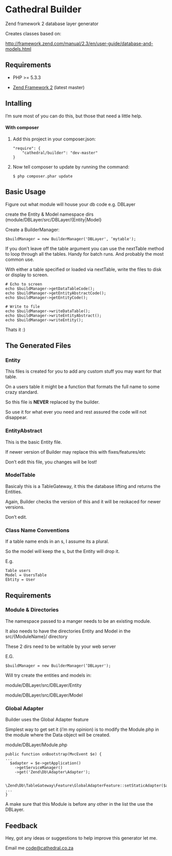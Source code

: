 # Cathedral Builder

Zend framework 2 database layer generator

Creates classes based on:

<http://framework.zend.com/manual/2.3/en/user-guide/database-and-models.html>

## Requirements

-   PHP \>= 5.3.3

-   [Zend Framework 2][] (latest master)

## Intalling

I’m sure most of you can do this, but those that need a little help.

#### With composer

1.  Add this project in your composer.json:

        "require": {
            "cathedral/builder": "dev-master"
        }

2.  Now tell composer to update by running the command:

        $ php composer.phar update

## Basic Usage

Figure out what module will house your db code e.g. DBLayer

create the Entity & Model namespace dirs
(module/DBLayer/src/DBLayer/{Entity|Model}

Create a BuilderManager:

    $buildManager = new BuilderManager('DBLayer', ’mytable');

If you don’t leave off the table argument you can use the nextTable
method to loop through all the tables. Handy for batch runs. And
probably the most common use.

With either a table specified or loaded via nextTable, write the files
to disk or display to screen.

    # Echo to screen
    echo $buildManager->getDataTableCode();
    echo $buildManager->getEntityAbstractCode();
    echo $buildManager->getEntityCode();

    # Write to file
    echo $buildManager->writeDataTable();
    echo $buildManager->writeEntityAbstract();
    echo $buildManager->writeEntity();

Thats it :)

## The Generated Files

### Entity

This files is created for you to add any custom stuff you may want for
that table.

On a users table it might be a function that formats the full name to
some crazy standard.

So this file is **NEVER** replaced by the builder.

So use it for what ever you need and rest assured the code will not
disappear.

### EntityAbstract

This is the basic Entity file.

If newer version of Builder may replace this with fixes/features/etc

Don’t edit this file, you changes will be lost!

### ModelTable

Basicaly this is a TableGateway, it this the database lifting and
returns the Entities.

Again, Builder checks the version of this and it will be reokaced for
newer versions.

Don’t edit.

### Class Name Conventions

If a table name ends in an s, I assume its a plural.

So the model will keep the s, but the Entity will drop it.

E.g.

    Table users
    Model = UsersTable
    Ebtity = User

## Requirements

### Module & Directories

The namespace passed to a manger needs to be an existing module.

It also needs to have the directories Entity and Model in the
src/{ModuleName}/ directory

These 2 dirs need to be writable by your web server

E.G.

    $buildManager = new BuilderManager(‘DBLayer');

Will try create the entities and models in:

module/DBLayer/src/DBLayer/Entity

module/DBLayer/src/DBLayer/Model

### Global Adapter

Builder uses the Global Adapter feature

Simplest way to get set it (i’m my opinion) is to modify the Module.php
in the module where the Data object will be created.

module/DBLayer/Module.php

    public function onBootstrap(MvcEvent $e) {
    ...
      $adapter = $e->getApplication()
        ->getServiceManager()
        ->get('Zend\Db\Adapter\Adapter');

      \Zend\Db\TableGateway\Feature\GlobalAdapterFeature::setStaticAdapter($adapter);
    ...
    }

A make sure that this Module is before any other in the list the use the
DBLayer.

## Feedback

Hey, got any ideas or suggestions to help improve this generator let me.

Email me <code@cathedral.co.za>

  [Zend Framework 2]: mailto:code@cathedral.co.za
